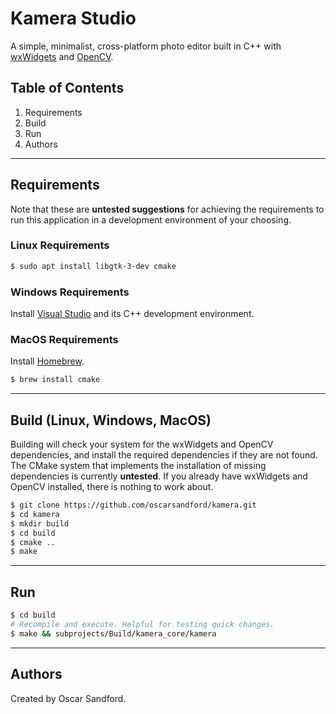 # Kamera Studio
A simple, minimalist, cross-platform photo editor built in C++ with [wxWidgets](https://www.wxwidgets.org) and [OpenCV](https://opencv.org).

## Table of Contents
1. Requirements
2. Build
3. Run
4. Authors
<hr>

## Requirements
Note that these are **untested suggestions** for achieving the requirements to run this application in a development environment of your choosing.

### Linux Requirements
```sh
$ sudo apt install libgtk-3-dev cmake
```

### Windows Requirements
Install [Visual Studio](https://visualstudio.microsoft.com) and its C++ development environment.

### MacOS Requirements
Install [Homebrew](https://brew.sh).
```sh
$ brew install cmake
```
<hr>


## Build (Linux, Windows, MacOS)
Building will check your system for the wxWidgets and OpenCV dependencies, and install the required dependencies if they are not found. The CMake system that implements the installation of missing dependencies is currently **untested**. If you already have wxWidgets and OpenCV installed, there is nothing to work about.

```sh
$ git clone https://github.com/oscarsandford/kamera.git
$ cd kamera
$ mkdir build
$ cd build
$ cmake ..
$ make
```
<hr>

## Run
```sh
$ cd build
# Recompile and execute. Helpful for testing quick changes.
$ make && subprojects/Build/kamera_core/kamera
```
<hr>

## Authors
Created by Oscar Sandford.